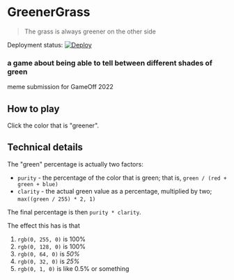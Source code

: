 # GreenerGrass
> The grass is always greener on the other side

Deployment status:
[![Deploy](https://github.com/penguinencounter/GreenerGrass/actions/workflows/pages.yml/badge.svg)](https://github.com/penguinencounter/GreenerGrass/actions/workflows/pages.yml)
### a game about being able to tell between different shades of green
meme submission for GameOff 2022

## How to play
Click the color that is "greener".

## Technical details
The "green" percentage is actually two factors:
* `purity` - the percentage of the color that is green; that is, `green / (red + green + blue)`
* `clarity` - the actual green value as a percentage, multiplied by two; `max((green / 255) * 2, 1)`

The final percentage is then `purity * clarity`.

The effect this has is that
1. `rgb(0, 255, 0)` is 100%
2. `rgb(0, 128, 0)` is 100%
3. `rgb(0, 64, 0)` is *50%*
4. `rgb(0, 32, 0)` is *25%*
5. `rgb(0, 1, 0)` is like 0.5% or something
